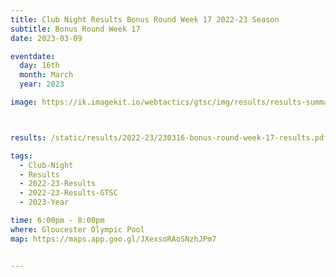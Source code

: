 ```yaml
---
title: Club Night Results Bonus Round Week 17 2022-23 Season
subtitle: Bonus Round Week 17
date: 2023-03-09

eventdate:
  day: 16th
  month: March
  year: 2023

image: https://ik.imagekit.io/webtactics/gtsc/img/results/results-summary-17.jpg



results: /static/results/2022-23/230316-bonus-round-week-17-results.pdf

tags:
  - Club-Night
  - Results
  - 2022-23-Results
  - 2022-23-Results-GTSC
  - 2023-Year

time: 6:00pm - 8:00pm
where: Gloucester Olympic Pool
map: https://maps.app.goo.gl/JXexsoRAoSNzhJPm7


---
```





